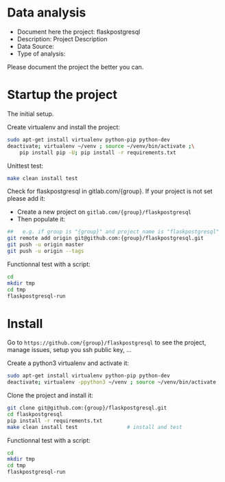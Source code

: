 # Data analysis
- Document here the project: flaskpostgresql
- Description: Project Description
- Data Source:
- Type of analysis:

Please document the project the better you can.

# Startup the project

The initial setup.

Create virtualenv and install the project:
```bash
sudo apt-get install virtualenv python-pip python-dev
deactivate; virtualenv ~/venv ; source ~/venv/bin/activate ;\
    pip install pip -U; pip install -r requirements.txt
```

Unittest test:
```bash
make clean install test
```

Check for flaskpostgresql in gitlab.com/{group}.
If your project is not set please add it:

- Create a new project on `gitlab.com/{group}/flaskpostgresql`
- Then populate it:

```bash
##   e.g. if group is "{group}" and project_name is "flaskpostgresql"
git remote add origin git@github.com:{group}/flaskpostgresql.git
git push -u origin master
git push -u origin --tags
```

Functionnal test with a script:

```bash
cd
mkdir tmp
cd tmp
flaskpostgresql-run
```

# Install

Go to `https://github.com/{group}/flaskpostgresql` to see the project, manage issues,
setup you ssh public key, ...

Create a python3 virtualenv and activate it:

```bash
sudo apt-get install virtualenv python-pip python-dev
deactivate; virtualenv -ppython3 ~/venv ; source ~/venv/bin/activate
```

Clone the project and install it:

```bash
git clone git@github.com:{group}/flaskpostgresql.git
cd flaskpostgresql
pip install -r requirements.txt
make clean install test                # install and test
```
Functionnal test with a script:

```bash
cd
mkdir tmp
cd tmp
flaskpostgresql-run
```
